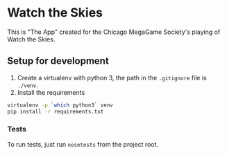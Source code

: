 # Watch the Skies

This is "The App" created for the Chicago MegaGame Society's playing of Watch
the Skies.

## Setup for development

1. Create a virtualenv with python 3, the path in the `.gitignore` file is
`./venv`.
2. Install the requirements

```bash
virtualenv -p `which python3` venv
pip install -r requirements.txt
```

### Tests

To run tests, just run `nosetests` from the project root.

